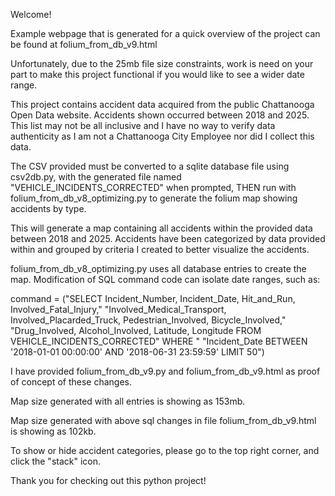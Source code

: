 Welcome!

Example webpage that is generated for a quick overview of the project can be found at folium_from_db_v9.html

Unfortunately, due to the 25mb file size constraints, work is need on your part to make this project functional if you would like to see a wider date range. 

This project contains accident data acquired from the public Chattanooga Open Data website. Accidents shown occurred between 2018 and 2025. This list may not be all inclusive and I have no way to verify data authenticity as I am not a Chattanooga City Employee nor did I collect this data.  

The CSV provided must be converted to a sqlite database file using csv2db.py, with the generated file named "VEHICLE_INCIDENTS_CORRECTED" when prompted, THEN run with folium_from_db_v8_optimizing.py to generate the folium map showing accidents by type. 

This will generate a map containing all accidents within the provided data between 2018 and 2025. Accidents have been categorized by data provided within and grouped by criteria I created to better visualize the accidents. 

folium_from_db_v8_optimizing.py uses all database entries to create the map. Modification of SQL command code can isolate date ranges, such as:

command = ("SELECT Incident_Number, Incident_Date, Hit_and_Run, Involved_Fatal_Injury,"
           "Involved_Medical_Transport, Involved_Placarded_Truck, Pedestrian_Involved, Bicycle_Involved,"
           "Drug_Involved, Alcohol_Involved, Latitude, Longitude FROM VEHICLE_INCIDENTS_CORRECTED" WHERE "
           "Incident_Date BETWEEN '2018-01-01 00:00:00' AND '2018-06-31 23:59:59' LIMIT 50")

I have provided folium_from_db_v9.py and folium_from_db_v9.html as proof of concept of these changes.  

Map size generated with all entries is showing as 153mb. 

Map size generated with above sql changes in file folium_from_db_v9.html is showing as 102kb.

To show or hide accident categories, please go to the top right corner, and click the "stack" icon. 

Thank you for checking out this python project!
